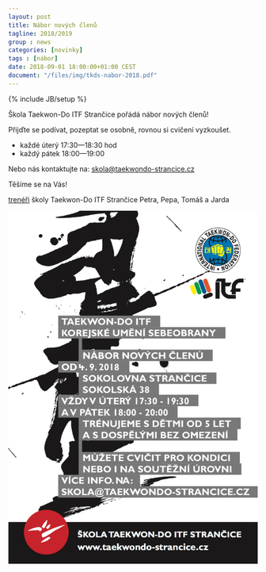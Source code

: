```yaml
---
layout: post
title: Nábor nových členů
tagline: 2018/2019
group : news
categories: [novinky]
tags : [nábor]
date: 2018-09-01 18:00:00+01:00 CEST
document: "/files/img/tkds-nabor-2018.pdf"
---
```

{% include JB/setup %}

Škola Taekwon-Do ITF Strančice pořádá nábor nových členů!

Přijďte se podívat, pozeptat se osobně, rovnou si cvičení vyzkoušet.
- každé úterý 17:30&mdash;18:30 hod
- každý pátek 18:00&mdash;19:00

Nebo nás kontaktujte na: <a href="mailto:skola@taekwondo-strancice.cz" title="skola@taekwondo-strancice.cz">skola@taekwondo-strancice.cz</a>

Těšíme se na Vás!

[trenéři][1] školy Taekwon-Do ITF Strančice
Petra, Pepa, Tomáš a Jarda

<img src="/files/img/tkds-nabor-2018.jpg" alt="" />

[1]: http://taekwondo-strancice.cz/treneri/
